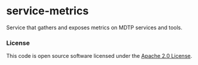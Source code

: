 
# service-metrics

Service that gathers and exposes metrics on MDTP services and tools.

### License

This code is open source software licensed under the [Apache 2.0 License]("http://www.apache.org/licenses/LICENSE-2.0.html").
